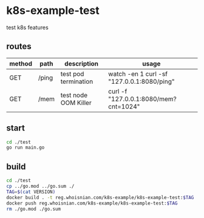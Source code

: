 # k8s-example-test
test k8s features

## routes
| method | path  | description          | usage                                      |
| ------ | ----- | -------------------- | ------------------------------------------ |
| GET    | /ping | test pod termination | watch -en 1 curl -sf "127.0.0.1:8080/ping" |
| GET    | /mem  | test node OOM Killer | curl -f "127.0.0.1:8080/mem?cnt=1024"      |

## start
```sh
cd ./test
go run main.go
```

## build
```sh
cd ./test
cp ../go.mod ../go.sum ./
TAG=$(cat VERSION)
docker build . -t reg.whoisnian.com/k8s-example/k8s-example-test:$TAG
docker push reg.whoisnian.com/k8s-example/k8s-example-test:$TAG
rm ./go.mod ./go.sum
```

